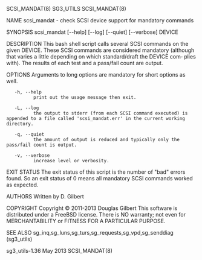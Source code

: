 SCSI_MANDAT(8)                                                                                    SG3_UTILS                                                                                    SCSI_MANDAT(8)



NAME
       scsi_mandat - check SCSI device support for mandatory commands

SYNOPSIS
       scsi_mandat [--help] [--log] [--quiet] [--verbose] DEVICE

DESCRIPTION
       This  bash shell script calls several SCSI commands on the given DEVICE. These SCSI commands are considered mandatory (although that varies a little depending on which standard/draft the DEVICE com‐
       plies with). The results of each test and a pass/fail count are output.

OPTIONS
       Arguments to long options are mandatory for short options as well.

       -h, --help
              print out the usage message then exit.

       -L, --log
              the output to stderr (from each SCSI command executed) is appended to a file called 'scsi_mandat.err' in the current working directory.

       -q, --quiet
              the amount of output is reduced and typically only the pass/fail count is output.

       -v, --verbose
              increase level or verbosity.

EXIT STATUS
       The exit status of this script is the number of "bad" errors found.  So an exit status of 0 means all mandatory SCSI commands worked as expected.

AUTHORS
       Written by D. Gilbert

COPYRIGHT
       Copyright © 2011-2013 Douglas Gilbert
       This software is distributed under a FreeBSD license. There is NO warranty; not even for MERCHANTABILITY or FITNESS FOR A PARTICULAR PURPOSE.

SEE ALSO
       sg_inq,sg_luns,sg_turs,sg_requests,sg_vpd,sg_senddiag (sg3_utils)



sg3_utils-1.36                                                                                     May 2013                                                                                    SCSI_MANDAT(8)
